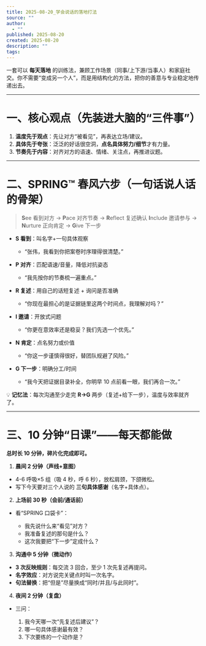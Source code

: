 ```yaml
---
title: 2025-08-20_学会说话的落地打法
source: ""
author:
  - ""
published: 2025-08-20
created: 2025-08-20
description: ""
tags:
---
```


一套可以 **每天落地** 的训练法，兼顾工作场景（同事/上下游/当事人）和家庭社交。你不需要“变成另一个人”，而是用结构化的方法，把你的善意与专业稳定地传递出去。

---

# 一、核心观点（先装进大脑的“三件事”）

1. **温度先于观点**：先让对方“被看见”，再表达立场/建议。
2. **具体先于夸张**：泛泛的好话很空洞，**点名具体努力/细节**才有力量。
3. **节奏先于内容**：对齐对方的语速、情绪、关注点，再推进议题。

---

# 二、SPRING™ 春风六步（一句话说人话的骨架）

> **S**ee 看到对方 → **P**ace 对齐节奏 → **R**eflect 复述确认
> **I**nclude 邀请参与 → **N**urture 正向肯定 → **G**ive 下一步

* **S 看到**：叫名字+一句具体观察

  * “张伟，我看到你把案卷时序理得很清楚。”
* **P 对齐**：匹配语速/音量，降低对抗姿态

  * “我先按你的节奏梳一遍重点。”
* **R 复述**：用自己的话短复述 + 询问是否准确

  * “你现在最担心的是证据链里这两个时间点，我理解对吗？”
* **I 邀请**：开放式问题

  * “你更在意效率还是稳妥？我们先选一个优先。”
* **N 肯定**：点名努力或价值

  * “你这一步谨慎得很好，替团队规避了风险。”
* **G 下一步**：明确分工/时间

  * “我今天把证据目录补全，你明早 10 点前看一眼，我们再合一次。”

💡 **记忆法**：每次沟通至少走完 **R→G** 两步（复述+给下一步），温度与效率就齐了。

---

# 三、10 分钟“日课”——每天都能做

**总时长 10 分钟，碎片化完成即可。**

1. **晨间 2 分钟（声线+意图）**

* 4-6 呼吸×5 组（吸 4 秒，呼 6 秒），放松肩颈，下颌微松。
* 写下今天要对三个人说的 **三句具体感谢**（名字+具体点）。

2. **上场前 30 秒（会前/通话前）**

* 看“SPRING 口袋卡”：

  * 我先说什么来“看见”对方？
  * 我准备复述的那句是什么？
  * 这次我要把“下一步”定成什么？

3. **沟通中 5 分钟（微动作）**

* **3 次反映规则**：每交流 3 回合，至少 1 次先复述再提问。
* **名字效应**：对方说完关键点时叫一次名字。
* **句法替换**：把“但是”尽量换成“同时/并且/与此同时”。

4. **夜间 2 分钟（复盘）**

* 三问：

  1. 我今天哪一次“先复述后建议”？
  2. 哪一句具体感谢最有效？
  3. 下次要练的一个动作是？
